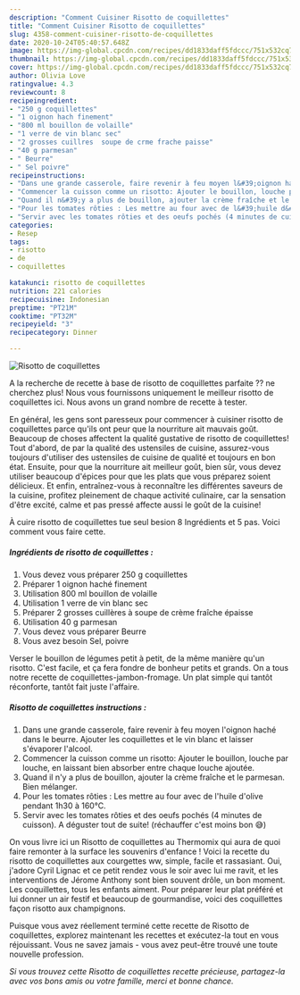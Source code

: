 ```yaml
---
description: "Comment Cuisiner Risotto de coquillettes"
title: "Comment Cuisiner Risotto de coquillettes"
slug: 4358-comment-cuisiner-risotto-de-coquillettes
date: 2020-10-24T05:40:57.648Z
image: https://img-global.cpcdn.com/recipes/dd1833daff5fdccc/751x532cq70/risotto-de-coquillettes-photo-principale-de-la-recette.jpg
thumbnail: https://img-global.cpcdn.com/recipes/dd1833daff5fdccc/751x532cq70/risotto-de-coquillettes-photo-principale-de-la-recette.jpg
cover: https://img-global.cpcdn.com/recipes/dd1833daff5fdccc/751x532cq70/risotto-de-coquillettes-photo-principale-de-la-recette.jpg
author: Olivia Love
ratingvalue: 4.3
reviewcount: 8
recipeingredient:
- "250 g coquillettes"
- "1 oignon hach finement"
- "800 ml bouillon de volaille"
- "1 verre de vin blanc sec"
- "2 grosses cuillres  soupe de crme frache paisse"
- "40 g parmesan"
- " Beurre"
- " Sel poivre"
recipeinstructions:
- "Dans une grande casserole, faire revenir à feu moyen l&#39;oignon haché dans le beurre. Ajouter les coquillettes et le vin blanc et laisser s&#39;évaporer l&#39;alcool."
- "Commencer la cuisson comme un risotto: Ajouter le bouillon, louche par louche, en laissant bien absorber entre chaque louche ajoutée."
- "Quand il n&#39;y a plus de bouillon, ajouter la crème fraîche et le parmesan. Bien mélanger."
- "Pour les tomates rôties : Les mettre au four avec de l&#39;huile d&#39;olive pendant 1h30 à 160°C."
- "Servir avec les tomates rôties et des oeufs pochés (4 minutes de cuisson). A déguster tout de suite! (réchauffer c&#39;est moins bon 😅)"
categories:
- Resep
tags:
- risotto
- de
- coquillettes

katakunci: risotto de coquillettes 
nutrition: 221 calories
recipecuisine: Indonesian
preptime: "PT21M"
cooktime: "PT32M"
recipeyield: "3"
recipecategory: Dinner

---
```



![Risotto de coquillettes](https://img-global.cpcdn.com/recipes/dd1833daff5fdccc/751x532cq70/risotto-de-coquillettes-photo-principale-de-la-recette.jpg)

A la recherche de recette à base de risotto de coquillettes parfaite ?? ne cherchez plus! Nous vous fournissons uniquement le meilleur risotto de coquillettes ici. Nous avons un grand nombre de recette à tester.

En général, les gens sont paresseux pour commencer à cuisiner risotto de coquillettes parce qu'ils ont peur que la nourriture ait mauvais goût. Beaucoup de choses affectent la qualité gustative de risotto de coquillettes! Tout d'abord, de par la qualité des ustensiles de cuisine, assurez-vous toujours d'utiliser des ustensiles de cuisine de qualité et toujours en bon état. Ensuite, pour que la nourriture ait meilleur goût, bien sûr, vous devez utiliser beaucoup d'épices pour que les plats que vous préparez soient délicieux. Et enfin, entraînez-vous à reconnaître les différentes saveurs de la cuisine, profitez pleinement de chaque activité culinaire, car la sensation d'être excité, calme et pas pressé affecte aussi le goût de la cuisine!

<!--inarticleads1-->

À cuire risotto de coquillettes tue seul besion 8 Ingrédients et 5 pas. Voici comment vous faire cette.

##### Ingrédients de risotto de coquillettes :

1. Vous devez vous préparer 250 g coquillettes
1. Préparer 1 oignon haché finement
1. Utilisation 800 ml bouillon de volaille
1. Utilisation 1 verre de vin blanc sec
1. Préparer 2 grosses cuillères à soupe de crème fraîche épaisse
1. Utilisation 40 g parmesan
1. Vous devez vous préparer  Beurre
1. Vous avez besoin  Sel, poivre


Verser le bouillon de légumes petit à petit, de la même manière qu&#39;un risotto. C&#39;est facile, et ça fera fondre de bonheur petits et grands. On a tous notre recette de coquillettes-jambon-fromage. Un plat simple qui tantôt réconforte, tantôt fait juste l&#39;affaire. 

<!--inarticleads2-->

##### Risotto de coquillettes instructions :

1. Dans une grande casserole, faire revenir à feu moyen l&#39;oignon haché dans le beurre. Ajouter les coquillettes et le vin blanc et laisser s&#39;évaporer l&#39;alcool.
1. Commencer la cuisson comme un risotto: Ajouter le bouillon, louche par louche, en laissant bien absorber entre chaque louche ajoutée.
1. Quand il n&#39;y a plus de bouillon, ajouter la crème fraîche et le parmesan. Bien mélanger.
1. Pour les tomates rôties : Les mettre au four avec de l&#39;huile d&#39;olive pendant 1h30 à 160°C.
1. Servir avec les tomates rôties et des oeufs pochés (4 minutes de cuisson). A déguster tout de suite! (réchauffer c&#39;est moins bon 😅)


On vous livre ici un Risotto de coquillettes au Thermomix qui aura de quoi faire remonter à la surface les souvenirs d&#39;enfance ! Voici la recette du risotto de coquillettes aux courgettes ww, simple, facile et rassasiant. Oui, j&#39;adore Cyril Lignac et ce petit rendez vous le soir avec lui me ravit, et les interventions de Jérome Anthony sont bien souvent drôle, un bon moment. Les coquillettes, tous les enfants aiment. Pour préparer leur plat préféré et lui donner un air festif et beaucoup de gourmandise, voici des coquillettes façon risotto aux champignons. 

<!--inarticleads1-->

<p>
Puisque vous avez réellement terminé cette recette de Risotto de coquillettes, explorez maintenant les recettes et exécutez-la tout en vous réjouissant. Vous ne savez jamais - vous avez peut-être trouvé une toute nouvelle profession.
</p>

<p>
<i>Si vous trouvez cette Risotto de coquillettes recette précieuse, partagez-la avec vos bons amis ou votre famille, merci et bonne chance.</i>
</p>
